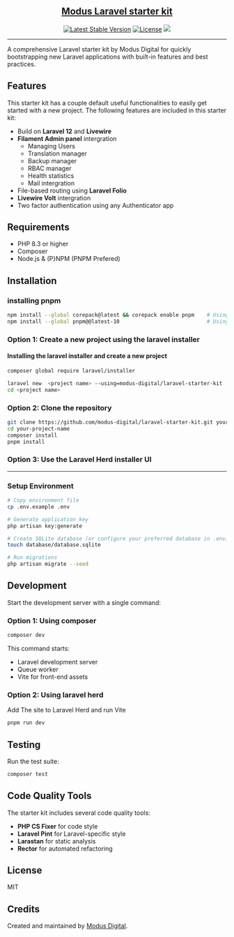 <h2 align="center" style="font-weight: bold;"><a href="https://modus-digital.com" target="_blank" style="vertical-align: middle;">Modus Laravel starter kit</a></h2>

<p align="center">
<a href="https://github.com/modus-digital/laravel-starter-kit"><img src="https://img.shields.io/github/v/release/modus-digital/laravel-starter-kit" alt="Latest Stable Version"></a>
<a href="https://github.com/modus-digital/laravel-starter-kit"><img src="https://img.shields.io/badge/license-MIT-green" alt="License"></a>
<a href="https://herd.laravel.com/new?starter-kit=modus-digital/laravel-starter-kit" target="_blank" rel="noopener noreferrer"><img src="https://img.shields.io/badge/Install%20with%20Herd-f55247?logo=laravel&logoColor=white"></a>
</p>

---

A comprehensive Laravel starter kit by Modus Digital for quickly bootstrapping new Laravel applications with built-in features and best practices.

## Features
This starter kit has a couple default useful functionalities to easily get started with a new project. The following features are included in this starter kit:

- Build on **Laravel 12** and **Livewire**
- **Filament Admin panel** intergration
    - Managing Users
    - Translation manager
    - Backup manager
    - RBAC manager
    - Health statistics
    - Mail intergration
- File-based routing using **Laravel Folio**
- **Livewire Volt** intergration
- Two factor authentication using any Authenticator app


## Requirements

- PHP 8.3 or higher
- Composer
- Node.js & (P}NPM (PNPM Prefered)

## Installation

### installing pnpm
```bash
npm install --global corepack@latest && corepack enable pnpm    # Using corepack
npm install --global pnpm@@latest-10                            # Using npm directly
```

### Option 1: Create a new project using the laravel installer

#### Installing the laravel installer and create a new project
```bash
composer global require laravel/installer

laravel new  <project name> --using=modus-digital/laravel-starter-kit
cd <project name>
```

### Option 2: Clone the repository

```bash
git clone https://github.com/modus-digital/laravel-starter-kit.git your-project-name
cd your-project-name
composer install
pnpm install
```

### Option 3: Use the Laravel Herd installer UI

---

### Setup Environment

```bash
# Copy environment file
cp .env.example .env

# Generate application key
php artisan key:generate

# Create SQLite database (or configure your preferred database in .env)
touch database/database.sqlite

# Run migrations
php artisan migrate --seed
```

## Development

Start the development server with a single command:


### Option 1: Using composer
```bash
composer dev
```

This command starts:
- Laravel development server
- Queue worker
- Vite for front-end assets

### Option 2: Using laravel herd
Add The site to Laravel Herd and run Vite
```bash
pnpm run dev
```

## Testing

Run the test suite:

```bash
composer test
```

## Code Quality Tools

The starter kit includes several code quality tools:

- **PHP CS Fixer** for code style
- **Laravel Pint** for Laravel-specific style
- **Larastan** for static analysis
- **Rector** for automated refactoring

## License

MIT

## Credits

Created and maintained by [Modus Digital](https://modus-digital.com).
